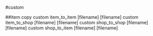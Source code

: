 #custom

##item copy
custom item_to_item [filename] [filename]
custom item_to_shop [filename] [filename]
custom shop_to_shop [filename] [filename]
custom shop_to_item [filename] [filename]
